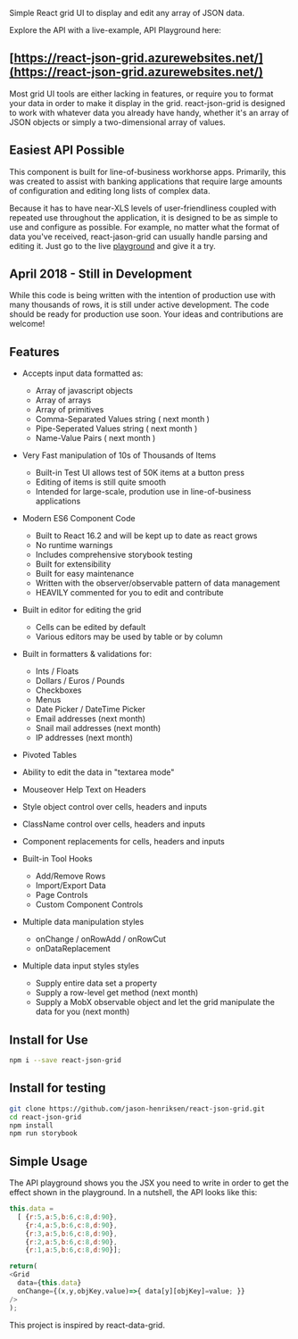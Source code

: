 

Simple React grid UI to display and edit any array of JSON data.

Explore the API with a live-example, API Playground here:
## [https://react-json-grid.azurewebsites.net/](https://react-json-grid.azurewebsites.net/)

Most grid UI tools are either lacking in features, or require you to format your data in order to make it display in the grid.  react-json-grid is designed to work with whatever data you already have handy, whether it's an array of JSON objects or simply a two-dimensional array of values.

## Easiest API Possible
This component is built for line-of-business workhorse apps.  Primarily, this was created to assist with banking applications that require large amounts of configuration and editing long lists of complex data.


Because it has to have near-XLS levels of user-friendliness coupled with repeated use throughout the application, it is designed to be as simple to use and configure as possible.  For example, no matter what the format of data you've received, react-jason-grid can usually handle parsing and editing it.  Just go to the live [playground](https://react-json-grid.azurewebsites.net/) and give it a try.

## April 2018 - Still in Development
While this code is being written with the intention of production use with many thousands of rows, it is still under active development.  The code should be ready for production use soon.  Your ideas and contributions are welcome!


## Features
- Accepts input data formatted as:
  - Array of javascript objects
  - Array of arrays
  - Array of primitives
  - Comma-Separated Values string ( next month )
  - Pipe-Seperated Values string ( next month )
  - Name-Value Pairs ( next month )

- Very Fast manipulation of 10s of Thousands of Items
  - Built-in Test UI allows test of 50K items at a button press
  - Editing of items is still quite smooth
  - Intended for large-scale, prodution use in line-of-business applications

- Modern ES6 Component Code
  - Built to React 16.2 and will be kept up to date as react grows
  - No runtime warnings
  - Includes comprehensive storybook testing
  - Built for extensibility
  - Built for easy maintenance
  - Written with the observer/observable pattern of data management
  - HEAVILY commented for you to edit and contribute

- Built in editor for editing the grid
  - Cells can be edited by default
  - Various editors may be used by table or by column

- Built in formatters & validations for:
  - Ints / Floats
  - Dollars / Euros / Pounds
  - Checkboxes
  - Menus
  - Date Picker / DateTime Picker
  - Email addresses (next month)
  - Snail mail addresses (next month)
  - IP addresses (next month)

- Pivoted Tables

- Ability to edit the data in "textarea mode"

- Mouseover Help Text on Headers

- Style object control over cells, headers and inputs

- ClassName control over cells, headers and inputs

- Component replacements for cells, headers and inputs 

- Built-in Tool Hooks
  - Add/Remove Rows
  - Import/Export Data
  - Page Controls
  - Custom Component Controls

- Multiple data manipulation styles
  - onChange / onRowAdd / onRowCut
  - onDataReplacement

- Multiple data input styles styles
  - Supply entire data set a property
  - Supply a row-level get method (next month)
  - Supply a MobX observable object and let the grid manipulate the data for you (next month)



## Install for Use
```bash
npm i --save react-json-grid
```

## Install for testing
```bash
git clone https://github.com/jason-henriksen/react-json-grid.git
cd react-json-grid
npm install
npm run storybook
```

## Simple Usage
The API playground shows you the JSX you need to write in order to get the effect shown in the playground.  In a nutshell, the API looks like this:

```javascript
this.data = 
  [ {r:5,a:5,b:6,c:8,d:90},
    {r:4,a:5,b:6,c:8,d:90},
    {r:3,a:5,b:6,c:8,d:90},
    {r:2,a:5,b:6,c:8,d:90},
    {r:1,a:5,b:6,c:8,d:90}];

return(
<Grid
  data={this.data}
  onChange={(x,y,objKey,value)=>{ data[y][objKey]=value; }}  
/>
);
```

This project is inspired by react-data-grid.

